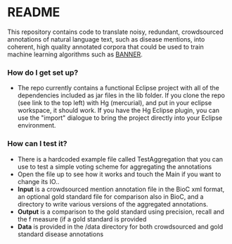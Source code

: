 # README #

This repository contains code to translate noisy, redundant, crowdsourced annotations of natural language text, such as disease mentions, into coherent, high quality annotated corpora that could be used to train machine learning algorithms such as [BANNER](https://svn.code.sf.net/p/banner/code/trunk/).  

### How do I get set up? ###

* The repo currently contains a functional Eclipse project with all of the dependencies included as jar files in the lib folder.  If you clone the repo (see link to the top left) with Hg (mercurial), and put in your eclipse workspace, it should work.  If you have the Hg Eclipse plugin, you can use the "import" dialogue to bring the project directly into your Eclipse environment.

### How can I test it? ###
* There is a hardcoded example file called TestAggregation that you can use to test a simple voting scheme for aggregating the annotations
* Open the file up to see how it works and touch the Main if you want to change its IO..
* **Input** is a crowdsourced mention annotation file in the BioC xml format, an optional gold standard file for comparison also in BioC, and a directory to write various versions of the aggregated annotations.  
* **Output** is a comparison to the gold standard using precision, recall and the f measure (if a gold standard is provided  
* **Data** is provided in the /data directory for both crowdsourced and gold standard disease annotations